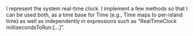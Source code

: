 I represent the system real-time clock. I implement a few methods so that I can be used both, as a time base for Time (e.g., Time maps to per-island  time) as well as independently in expressions such as "RealTimeClock millisecondsToRun:[...]".